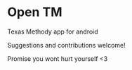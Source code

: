 # Open TM

Texas Methody app for android

Suggestions and contributions welcome!

Promise you wont hurt yourself <3

